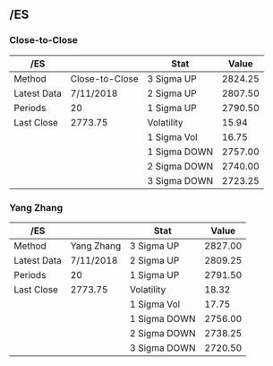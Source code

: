 ## /ES

### Close-to-Close

| /ES         |                | Stat          | Value    |
| ----------- | -------------- | ------------- | -------- |
| Method      | Close-to-Close |  3 Sigma UP   |  2824.25 |
| Latest Data | 7/11/2018      |  2 Sigma UP   |  2807.50 |
| Periods     | 20             |  1 Sigma UP   |  2790.50 |
| Last Close  | 2773.75        |  Volatility   |   15.94  |
|             |                |  1 Sigma Vol  |   16.75  |
|             |                | 1 Sigma DOWN  |  2757.00 |
|             |                | 2 Sigma DOWN  |  2740.00 |
|             |                | 3 Sigma DOWN  |  2723.25 |


### Yang Zhang

| /ES         |                | Stat          | Value    |
| ----------- | -------------- | ------------- | -------- |
| Method      | Yang Zhang     |  3 Sigma UP   |  2827.00 |
| Latest Data | 7/11/2018      |  2 Sigma UP   |  2809.25 |
| Periods     | 20             |  1 Sigma UP   |  2791.50 |
| Last Close  | 2773.75        |  Volatility   |   18.32  |
|             |                |  1 Sigma Vol  |   17.75  |
|             |                | 1 Sigma DOWN  |  2756.00 |
|             |                | 2 Sigma DOWN  |  2738.25 |
|             |                | 3 Sigma DOWN  |  2720.50 |

